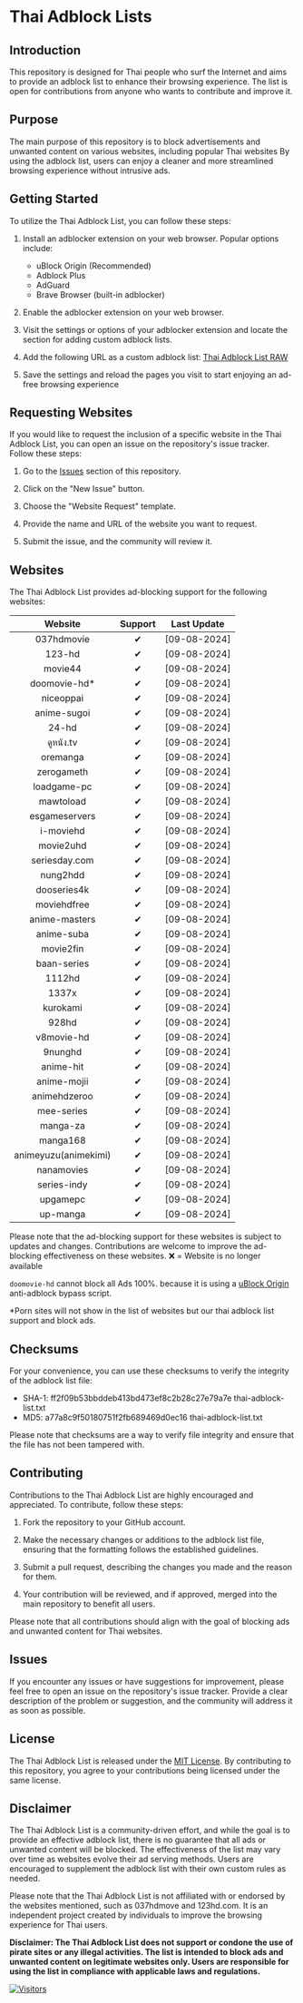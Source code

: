 # Thai Adblock Lists

## Introduction

This repository is designed for Thai people who surf the Internet and aims to provide an adblock list to enhance their browsing experience. The list is open for contributions from anyone who wants to contribute and improve it.

## Purpose

The main purpose of this repository is to block advertisements and unwanted content on various websites, including popular Thai websites By using the adblock list, users can enjoy a cleaner and more streamlined browsing experience without intrusive ads.

## Getting Started

To utilize the Thai Adblock List, you can follow these steps:

1. Install an adblocker extension on your web browser. Popular options include:

   - uBlock Origin (Recommended)
   - Adblock Plus
   - AdGuard
   - Brave Browser (built-in adblocker)

2. Enable the adblocker extension on your web browser.
3. Visit the settings or options of your adblocker extension and locate the section for adding custom adblock lists.
4. Add the following URL as a custom adblock list: [Thai Adblock List RAW](https://raw.githubusercontent.com/PhyschicWinter9/thai-adblock-list/main/thai-adblock-list.txt)
5. Save the settings and reload the pages you visit to start enjoying an ad-free browsing experience

## Requesting Websites

If you would like to request the inclusion of a specific website in the Thai Adblock List, you can open an issue on the repository's issue tracker. Follow these steps:

1. Go to the [Issues](https://github.com/PhyschicWinter9/thai-adblock-list/issues) section of this repository.

2. Click on the "New Issue" button.

3. Choose the "Website Request" template.

4. Provide the name and URL of the website you want to request.

5. Submit the issue, and the community will review it.

## Websites

The Thai Adblock List provides ad-blocking support for the following websites:

|       Website        | Support  | Last Update  |
| :------------------: | :------: | :----------: |
|      037hdmovie      | &#10004; | [09-08-2024] |
|        123-hd        | &#10004; | [09-08-2024] |
|       movie44        | &#10004; | [09-08-2024] |
|    doomovie-hd\*     | &#10004; | [09-08-2024] |
|      niceoppai       | &#10004; | [09-08-2024] |
|     anime-sugoi      | &#10004; | [09-08-2024] |
|        24-hd         | &#10004; | [09-08-2024] |
|      ดูหนัง.tv       | &#10004; | [09-08-2024] |
|       oremanga       | &#10004; | [09-08-2024] |
|      zerogameth      | &#10004; | [09-08-2024] |
|     loadgame-pc      | &#10004; | [09-08-2024] |
|      mawtoload       | &#10004; | [09-08-2024] |
|    esgameservers     | &#10004; | [09-08-2024] |
|      i-moviehd       | &#10004; | [09-08-2024] |
|      movie2uhd       | &#10004; | [09-08-2024] |
|    seriesday.com     | &#10004; | [09-08-2024] |
|       nung2hdd       | &#10004; | [09-08-2024] |
|     dooseries4k      | &#10004; | [09-08-2024] |
|     moviehdfree      | &#10004; | [09-08-2024] |
|    anime-masters     | &#10004; | [09-08-2024] |
|      anime-suba      | &#10004; | [09-08-2024] |
|      movie2fin       | &#10004; | [09-08-2024] |
|     baan-series      | &#10004; | [09-08-2024] |
|        1112hd        | &#10004; | [09-08-2024] |
|        1337x         | &#10004; | [09-08-2024] |
|       kurokami       | &#10004; | [09-08-2024] |
|        928hd         | &#10004; | [09-08-2024] |
|      v8movie-hd      | &#10004; | [09-08-2024] |
|       9nunghd        | &#10004; | [09-08-2024] |
|      anime-hit       | &#10004; | [09-08-2024] |
|     anime-mojii      | &#10004; | [09-08-2024] |
|     animehdzeroo     | &#10004; | [09-08-2024] |
|      mee-series      | &#10004; | [09-08-2024] |
|       manga-za       | &#10004; | [09-08-2024] |
|       manga168       | &#10004; | [09-08-2024] |
| animeyuzu(animekimi) | &#10004; | [09-08-2024] |
|      nanamovies      | &#10004; | [09-08-2024] |
|     series-indy      | &#10004; | [09-08-2024] |
|       upgamepc       | &#10004; | [09-08-2024] |
|       up-manga       | &#10004; | [09-08-2024] |

Please note that the ad-blocking support for these websites is subject to updates and changes. Contributions are welcome to improve the ad-blocking effectiveness on these websites. ❌ = Website is no longer available

`doomovie-hd` cannot block all Ads 100%. because it is using a [uBlock Origin](https://ublockorigin.com/) anti-adblock bypass script.

\*Porn sites will not show in the list of websites but our thai adblock list support and block ads.

## Checksums

For your convenience, you can use these checksums to verify the integrity of the adblock list file:

- SHA-1: ff2f09b53bbddeb413bd473ef8c2b28c27e79a7e  thai-adblock-list.txt
- MD5: a77a8c9f50180751f2fb689469d0ec16  thai-adblock-list.txt

Please note that checksums are a way to verify file integrity and ensure that the file has not been tampered with.

## Contributing

Contributions to the Thai Adblock List are highly encouraged and appreciated. To contribute, follow these steps:

1. Fork the repository to your GitHub account.

2. Make the necessary changes or additions to the adblock list file, ensuring that the formatting follows the established guidelines.

3. Submit a pull request, describing the changes you made and the reason for them.

4. Your contribution will be reviewed, and if approved, merged into the main repository to benefit all users.

Please note that all contributions should align with the goal of blocking ads and unwanted content for Thai websites.

## Issues

If you encounter any issues or have suggestions for improvement, please feel free to open an issue on the repository's issue tracker. Provide a clear description of the problem or suggestion, and the community will address it as soon as possible.

## License

The Thai Adblock List is released under the [MIT License](https://opensource.org/licenses/MIT). By contributing to this repository, you agree to your contributions being licensed under the same license.

## Disclaimer

The Thai Adblock List is a community-driven effort, and while the goal is to provide an effective adblock list, there is no guarantee that all ads or unwanted content will be blocked. The effectiveness of the list may vary over time as websites evolve their ad serving methods. Users are encouraged to supplement the adblock list with their own custom rules as needed.

Please note that the Thai Adblock List is not affiliated with or endorsed by the websites mentioned, such as 037hdmove and 123hd.com. It is an independent project created by individuals to improve the browsing experience for Thai users.

**Disclaimer: The Thai Adblock List does not support or condone the use of pirate sites or any illegal activities. The list is intended to block ads and unwanted content on legitimate websites only. Users are responsible for using the list in compliance with applicable laws and regulations.**

[![Visitors](https://api.visitorbadge.io/api/combined?path=https%3A%2F%2Fgithub.com%2FPhyschicWinter9%2Fthai-adblock-list&labelColor=%232ccce4&countColor=%23263759&labelStyle=upper)](https://visitorbadge.io/status?path=https%3A%2F%2Fgithub.com%2FPhyschicWinter9%2Fthai-adblock-list)

